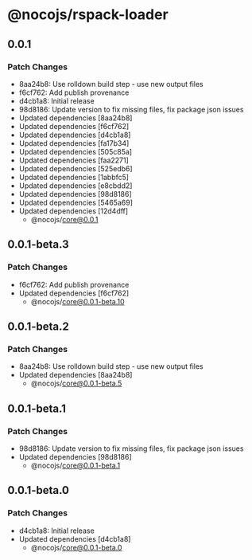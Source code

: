 # @nocojs/rspack-loader

## 0.0.1

### Patch Changes

- 8aa24b8: Use rolldown build step - use new output files
- f6cf762: Add publish provenance
- d4cb1a8: Initial release
- 98d8186: Update version to fix missing files, fix package json issues
- Updated dependencies [8aa24b8]
- Updated dependencies [f6cf762]
- Updated dependencies [d4cb1a8]
- Updated dependencies [fa17b34]
- Updated dependencies [505c85a]
- Updated dependencies [faa2271]
- Updated dependencies [525edb6]
- Updated dependencies [1abbfc5]
- Updated dependencies [e8cbdd2]
- Updated dependencies [98d8186]
- Updated dependencies [5465a69]
- Updated dependencies [12d4dff]
  - @nocojs/core@0.0.1

## 0.0.1-beta.3

### Patch Changes

- f6cf762: Add publish provenance
- Updated dependencies [f6cf762]
  - @nocojs/core@0.0.1-beta.10

## 0.0.1-beta.2

### Patch Changes

- 8aa24b8: Use rolldown build step - use new output files
- Updated dependencies [8aa24b8]
  - @nocojs/core@0.0.1-beta.5

## 0.0.1-beta.1

### Patch Changes

- 98d8186: Update version to fix missing files, fix package json issues
- Updated dependencies [98d8186]
  - @nocojs/core@0.0.1-beta.1

## 0.0.1-beta.0

### Patch Changes

- d4cb1a8: Initial release
- Updated dependencies [d4cb1a8]
  - @nocojs/core@0.0.1-beta.0
